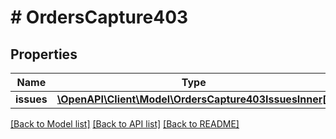 # # OrdersCapture403

## Properties

Name | Type | Description | Notes
------------ | ------------- | ------------- | -------------
**issues** | [**\OpenAPI\Client\Model\OrdersCapture403IssuesInner[]**](OrdersCapture403IssuesInner.md) |  | [optional]

[[Back to Model list]](../../README.md#models) [[Back to API list]](../../README.md#endpoints) [[Back to README]](../../README.md)
